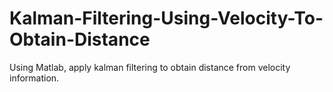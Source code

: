 # Kalman-Filtering-Using-Velocity-To-Obtain-Distance
Using Matlab, apply kalman filtering to obtain distance from velocity information.
